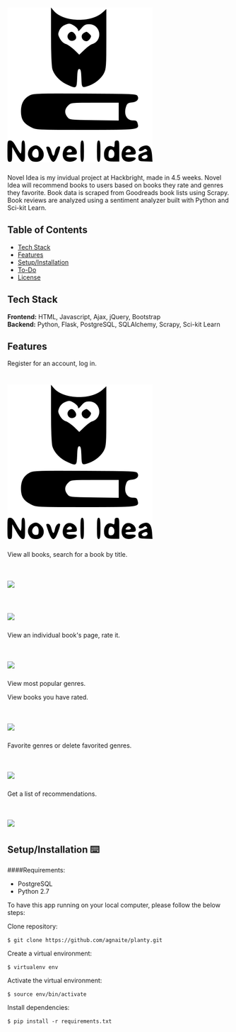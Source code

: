 # <img src="/static/img/owl-book-172.svg">

Novel Idea is my invidual project at Hackbright, made in 4.5 weeks. Novel Idea will recommend books to users based on books they rate and genres they favorite. Book data is scraped from Goodreads book lists using Scrapy. Book reviews are analyzed using a sentiment analyzer built with Python and Sci-kit Learn.

## Table of Contents

* [Tech Stack](#tech-stack)
* [Features](#features)
* [Setup/Installation](#installation)
* [To-Do](#future)
* [License](#license)

## <a name="tech-stack"></a>Tech Stack

__Frontend:__ HTML, Javascript, Ajax, jQuery, Bootstrap <br/>
__Backend:__ Python, Flask, PostgreSQL, SQLAlchemy, Scrapy, Sci-kit Learn <br/>

## <a name="features"></a>Features

Register for an account, log in.
# <img src="/static/img/owl-book-172.svg">

View all books, search for a book by title.
# <img src="/static/img/read_me/books_page">
# <img src="/static/img/read_me/more_books">

View an individual book's page, rate it.
# <img src="/static/img/read_me/indiv_book_page">

View most popular genres.

View books you have rated.
# <img src="/static/img/read_me/prof_page">

Favorite genres or delete favorited genres.
# <img src="/static/img/read_me/ratings_genres">

Get a list of recommendations.
# <img src="/static/img/read_me/recommendation">


## <a name="installation"></a>Setup/Installation ⌨️

####Requirements:

- PostgreSQL
- Python 2.7

To have this app running on your local computer, please follow the below steps:

Clone repository:
```
$ git clone https://github.com/agnaite/planty.git
```
Create a virtual environment:
```
$ virtualenv env
```
Activate the virtual environment:
```
$ source env/bin/activate
```
Install dependencies:
```
$ pip install -r requirements.txt




